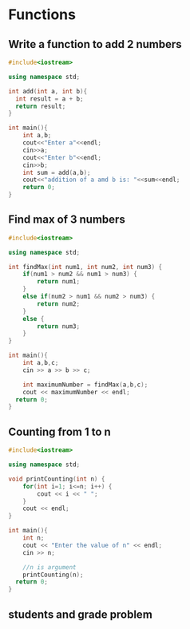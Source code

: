 # Functions

## Write a function to add 2 numbers

```cpp
#include<iostream>

using namespace std;

int add(int a, int b){
  int result = a + b;
  return result;
}

int main(){
    int a,b;
    cout<<"Enter a"<<endl;
    cin>>a;
    cout<<"Enter b"<<endl;
    cin>>b;
    int sum = add(a,b);
    cout<<"addition of a amd b is: "<<sum<<endl;
    return 0;
}
```

## Find max of 3 numbers

```cpp
#include<iostream>

using namespace std;

int findMax(int num1, int num2, int num3) {
	if(num1 > num2 && num1 > num3) {
		return num1;
	}
	else if(num2 > num1 && num2 > num3) {
		return num2;
	}
	else {
		return num3;
	}
}

int main(){
	int a,b,c;
	cin >> a >> b >> c;

	int maximumNumber = findMax(a,b,c);
	cout << maximumNumber << endl;
  return 0;
}
```

## Counting from 1 to n

```cpp
#include<iostream>

using namespace std;

void printCounting(int n) {
	for(int i=1; i<=n; i++) {
		cout << i << " ";
	}
	cout << endl;
}

int main(){
	int n;
	cout << "Enter the value of n" << endl;
	cin >> n;

	//n is argument
	printCounting(n);
  return 0;
}
```

## students and grade problem

```cpp

```
